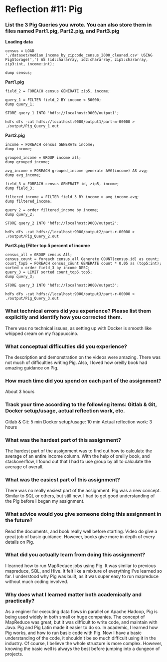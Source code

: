 # Reflection #11: Pig

### List the 3 Pig Queries you wrote. You can also store them in files named Part1.pig, Part2.pig, and Part3.pig

__Loading data__
```
census = LOAD './dataset/median_income_by_zipcode_census_2000_cleaned.csv' USING PigStorage(',') AS (id:chararray, id2:chararray, zip5:chararray, zip3:int, income:int);

dump census;
```

__Part1.pig__
```
field_2 = FOREACH census GENERATE zip5, income;

query_1 = FILTER field_2 BY income < 50000;
dump query_1;

STORE query_1 INTO 'hdfs://localhost:9000/output1';

hdfs dfs -cat hdfs://localhost:9000/output1/part-m-00000 > ./output/Pig_Query_1.out
```

__Part2.pig__
```
income = FOREACH census GENERATE income;
dump income;

grouped_income = GROUP income all;
dump grouped_income;

avg_income = FOREACH grouped_income generate AVG(income) AS avg;
dump avg_income;

field_3 = FOREACH census GENERATE id, zip5, income;
dump field_3;

filtered_income = FILTER field_3 BY income > avg_income.avg;
dump filtered_income;

query_2 = order filtered_income by income;
dump query_2;

STORE query_2 INTO 'hdfs://localhost:9000/output2';

hdfs dfs -cat hdfs://localhost:9000/output2/part-r-00000 > ./output/Pig_Query_2.out
```

__Part3.pig (Filter top 5 percent of income__
```
census_all = GROUP census All;
census_count = foreach census_all Generate COUNT(census.id) as count;
count_top5 = FOREACH census_count GENERATE count * 0.05 as (top5:int);
sorted = order field_3 by income DESC;
query_3 = LIMIT sorted count_top5.top5;
dump query_3;

STORE query_3 INTO 'hdfs://localhost:9000/output3';

hdfs dfs -cat hdfs://localhost:9000/output3/part-r-00000 > ./output/Pig_Query_3.out
```

### What technical errors did you experience? Please list them explicitly and identify how you corrected them.

There was no technical issues, as setting up with Docker is smooth like whipped cream on my frappuccino.

### What conceptual difficulties did you experience?

The description and demonstration on the videos were amazing. There was not much of difficulties writing Pig. Also, I loved how oreilly book had amazing guidance on Pig.

### How much time did you spend on each part of the assignment?

About 3 hours

### Track your time according to the following items: Gitlab & Git, Docker setup/usage, actual reflection work, etc.

Gitlab & Git: 5 min
Docker setup/usage: 10 min
Actual reflection work: 3 hours

### What was the hardest part of this assignment?

The hardest part of the assignment was to find out how to calculate the average of an entire income column. With the help of oreilly book, and stackoverflow, I found out that I had to use group by all to calculate the average of overall.

### What was the easiest part of this assignment?

There was no really easiest part of the assignment. Pig was a new concept. Similar to SQL or others, but still new. I had to get good understanding of the Pig before I began my assignment.

### What advice would you give someone doing this assignment in the future?

Read the documents, and book really well before starting. Video do give a great job of basic guidance. However, books give more in depth of every details on Pig.

### What did you actually learn from doing this assignment?

I learned how to run MapReduce jobs using Pig. It was similar to previous mapreduce, SQL, and Hive. It felt like a mixture of everything I've learned so far. I understood why Pig was built, as it was super easy to run mapreduce without much coding involved.

### Why does what I learned matter both academically and practically?

As a enginer for executing data flows in parallel on Apache Hadoop, Pig is being used widely in both small or huge companies. The concept of MapReduce was great, but it was difficult to write code, and maintain with Java. Pig and Pig Latin made it easier to do so. In academic, I learned how Pig works, and how to run basic code with Pig. Now I have a basic understanding of the code, it shouldn't be so much difficult using it in the industry. Of course, I believe the whole structure is more complex. However, knowing the basic well is always the best before jumping into a dungeon of projects.